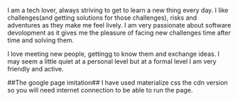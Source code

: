 I am a tech lover, always striving to get to learn a new thing every day. I like challenges(and getting solutions for those challenges), risks and adventures as they make me feel lively. I am very passionate about software devolopment as it gives me the pleasure of facing new challenges time after time and solving them.

I love meeting new people, gettingg to know them and exchange ideas. I may seem a little quiet at a personal level but at a formal level I am very friendly and active. 


##The google page imitation##
I have used materialize css the cdn version so you will need internet connection to be able to run the page.